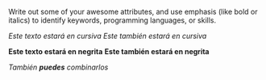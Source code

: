 Write out some of your awesome attributes, and use emphasis (like bold or italics) to identify keywords, programming languages, or skills. 

*Este texto estará en cursiva*
_Este también estará en cursiva_

**Este texto estará en negrita**
__Este también estará en negrita__

_También **puedes** combinarlos_
